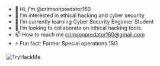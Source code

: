 - 👋 Hi, I’m @crimsonpredator160
- 👀 I’m interested in ethical hacking and cyber security
- 🌱 I’m currently learning Cyber Security Enginner Student
- 💞️ I’m looking to collaborate on ethical hacking tools.
- 📫 How to reach me crimsonpredator160@gmail.com
- ⚡ Fun fact: Former Special operations 1SG

<img src="https://tryhackme-badges.s3.amazonaws.com/CrimsonPredator160.png" alt="TryHackMe">
